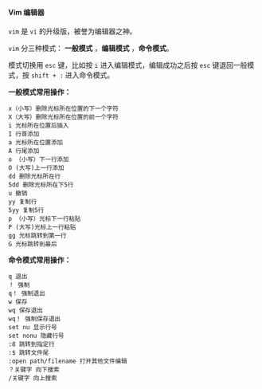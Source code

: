 #### Vim 编辑器

`vim` 是 `vi` 的升级版，被誉为编辑器之神。

`vim` 分三种模式： __一般模式__ ，__编辑模式__ ，__命令模式__。

模式切换用 `esc` 键，比如按 `i` 进入编辑模式，编辑成功之后按 `esc` 键退回一般模式，按 `shift + :` 进入命令模式。

__一般模式常用操作：__
```
x（小写）删除光标所在位置的下一个字符
X（大写）删除光标所在位置的前一个字符
i 光标所在位置后插入
I 行首添加
a 光标所在位置添加
A 行尾添加
o （小写）下一行添加
O (大写)上一行添加
dd 删除光标所在行
5dd 删除光标所在下5行
u 撤销
yy 复制行
5yy 复制5行
p （小写）光标下一行粘贴
P (大写)光标上一行粘贴
gg 光标跳转到第一行
G 光标跳转到最后
```

__命令模式常用操作：__
```
q 退出
！ 强制
q！ 强制退出
w 保存
wq 保存退出
wq！ 强制保存退出
set nu 显示行号
set nonu 隐藏行号
:8 跳转到指定行
:$ 跳转文件尾
:open path/filename 打开其他文件编辑
？关键字 向下搜索
/关键字 向上搜索
```